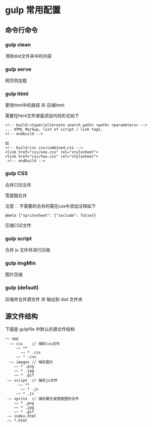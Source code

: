 # gulp 常用配置

## 命令行命令

### gulp clean 
清除dist文件夹中的内容

### gulp serve
网页热加载

### gulp html 
更改html中的路径 并 压缩html

需要在html文件里面添加代码形式如下

	<!-- build:<type>(alternate search path) <path> <parameters> -->
	... HTML Markup, list of script / link tags.
	<!-- endbuild -->
	 
	如     
	<!-- build:css css/combined.css -->
	<link href="css/one.css" rel="stylesheet">
	<link href="css/two.css" rel="stylesheet">
	 <!-- endbuild -->

### gulp CSS
合并CSS文件

雪碧图合并

注意： 不需要的合并的需在css中添加注释如下

	@meta {"spritesheet": {"include": false}} 
	
压缩CSS文件   

### gulp script
合并 js 文件并进行压缩

### gulp imgMin
图片压缩

### gulp (default)
压缩并合并源文件 并 输出到 dist 文件夹

## 源文件结构
下面是 gulpfile 中默认的源文件结构

	—— app
	  —— css	// 储存css文件
	     —— **
	       —— * .css
	     —— * .css
	  —— images	// 储存图片
	    —— * .png
	    —— * .jpg
	    —— * .gif
	 —— script	// 储存js文件
	      —— **
	       —— * .js
	     —— * .js
	 —— sprite	// 储存要合成雪碧图的文件
	    —— * .png
	    —— * .jpg
	    —— * .gif
	 —— index.html
	 —— *.html
